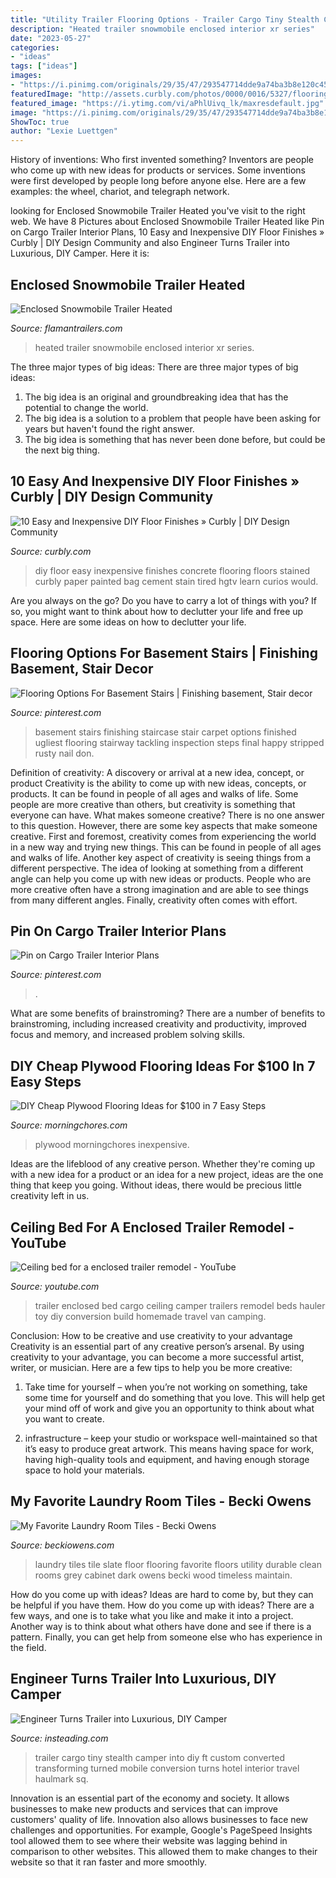 ```yaml
---
title: "Utility Trailer Flooring Options - Trailer Cargo Tiny Stealth Camper Into Diy Ft Custom Converted Transforming Turned Mobile Conversion Turns Hotel Interior Travel Haulmark Sq"
description: "Heated trailer snowmobile enclosed interior xr series"
date: "2023-05-27"
categories:
- "ideas"
tags: ["ideas"]
images:
- "https://i.pinimg.com/originals/29/35/47/293547714dde9a74ba3b8e120c4591f2.jpg"
featuredImage: "http://assets.curbly.com/photos/0000/0016/5327/flooringCollage1_large_jpg.jpg?1368540416"
featured_image: "https://i.ytimg.com/vi/aPhlUivq_lk/maxresdefault.jpg"
image: "https://i.pinimg.com/originals/29/35/47/293547714dde9a74ba3b8e120c4591f2.jpg"
ShowToc: true
author: "Lexie Luettgen"
---
```



History of inventions: Who first invented something?
Inventors are people who come up with new ideas for products or services. Some inventions were first developed by people long before anyone else. Here are a few examples: the wheel, chariot, and telegraph network.

	

		
looking for Enclosed Snowmobile Trailer Heated you've visit to the right web. We have 8 Pictures about Enclosed Snowmobile Trailer Heated like Pin on Cargo Trailer Interior Plans, 10 Easy and Inexpensive DIY Floor Finishes » Curbly | DIY Design Community and also Engineer Turns Trailer into Luxurious, DIY Camper. Here it is:
		
    
## Enclosed Snowmobile Trailer Heated

<img loading=lazy src="https://flamantrailers.com/media/catalog/product/cache/9/image/1800x/040ec09b1e35df139433887a97daa66f/X/R/XR-sledtrailer-heated-interiorview.jpg" onerror="this.onerror=null;this.src='https://tse4.mm.bing.net/th?id=OIP.7vdCvJ-uoASZQaJ-2RzAEgHaFj&amp;pid=15.1';" alt="Enclosed Snowmobile Trailer Heated">

_Source: flamantrailers.com_

>heated trailer snowmobile enclosed interior xr series. 

	

The three major types of big ideas:
There are three major types of big ideas: 
1. The big idea is an original and groundbreaking idea that has the potential to change the world. 
2. The big idea is a solution to a problem that people have been asking for years but haven't found the right answer. 
3. The big idea is something that has never been done before, but could be the next big thing.

    
## 10 Easy And Inexpensive DIY Floor Finishes » Curbly | DIY Design Community

<img loading=lazy src="http://assets.curbly.com/photos/0000/0016/5327/flooringCollage1_large_jpg.jpg?1368540416" onerror="this.onerror=null;this.src='https://tse3.mm.bing.net/th?id=OIP.UOmbXGMMDUL6yTiXXA9hlQHaE2&amp;pid=15.1';" alt="10 Easy and Inexpensive DIY Floor Finishes » Curbly | DIY Design Community">

_Source: curbly.com_

>diy floor easy inexpensive finishes concrete flooring floors stained curbly paper painted bag cement stain tired hgtv learn curios would. 

	

Are you always on the go? Do you have to carry a lot of things with you? If so, you might want to think about how to declutter your life and free up space. Here are some ideas on how to declutter your life.

    
## Flooring Options For Basement Stairs | Finishing Basement, Stair Decor

<img loading=lazy src="https://i.pinimg.com/originals/29/35/47/293547714dde9a74ba3b8e120c4591f2.jpg" onerror="this.onerror=null;this.src='https://tse1.mm.bing.net/th?id=OIP.Jh3tSAnsQKFKCcL-SQjZLQHaJ4&amp;pid=15.1';" alt="Flooring Options For Basement Stairs | Finishing basement, Stair decor">

_Source: pinterest.com_

>basement stairs finishing staircase stair carpet options finished ugliest flooring stairway tackling inspection steps final happy stripped rusty nail don. 

	

Definition of creativity: A discovery or arrival at a new idea, concept, or product
Creativity is the ability to come up with new ideas, concepts, or products. It can be found in people of all ages and walks of life. Some people are more creative than others, but creativity is something that everyone can have. What makes someone creative? There is no one answer to this question. However, there are some key aspects that make someone creative. First and foremost, creativity comes from experiencing the world in a new way and trying new things. This can be found in people of all ages and walks of life. Another key aspect of creativity is seeing things from a different perspective. The idea of looking at something from a different angle can help you come up with new ideas or products. People who are more creative often have a strong imagination and are able to see things from many different angles. Finally, creativity often comes with effort.

    
## Pin On Cargo Trailer Interior Plans

<img loading=lazy src="https://i.pinimg.com/736x/b0/b9/85/b0b985ddb314fc85f9c236e056ea469d.jpg" onerror="this.onerror=null;this.src='https://tse4.mm.bing.net/th?id=OIP.V9c4toCeGiWKX_ccltXOGgHaE8&amp;pid=15.1';" alt="Pin on Cargo Trailer Interior Plans">

_Source: pinterest.com_

>. 

	

What are some benefits of brainstroming?
There are a number of benefits to brainstroming, including increased creativity and productivity, improved focus and memory, and increased problem solving skills.

    
## DIY Cheap Plywood Flooring Ideas For $100 In 7 Easy Steps

<img loading=lazy src="http://morningchores.com/wp-content/uploads/2016/09/Cheap-Plywood-Flooring-Idea-for-100-Dollars-FB.jpg" onerror="this.onerror=null;this.src='https://tse2.mm.bing.net/th?id=OIP.awkSnjSqd73MukvOvCV_HwHaD2&amp;pid=15.1';" alt="DIY Cheap Plywood Flooring Ideas for $100 in 7 Easy Steps">

_Source: morningchores.com_

>plywood morningchores inexpensive. 

	

Ideas are the lifeblood of any creative person. Whether they're coming up with a new idea for a product or an idea for a new project, ideas are the one thing that keep you going. Without ideas, there would be precious little creativity left in us.

    
## Ceiling Bed For A Enclosed Trailer Remodel - YouTube

<img loading=lazy src="https://i.ytimg.com/vi/aPhlUivq_lk/maxresdefault.jpg" onerror="this.onerror=null;this.src='https://tse3.mm.bing.net/th?id=OIP.41YxgMqgonJ_yY4si9z46AHaEK&amp;pid=15.1';" alt="Ceiling bed for a enclosed trailer remodel - YouTube">

_Source: youtube.com_

>trailer enclosed bed cargo ceiling camper trailers remodel beds hauler toy diy conversion build homemade travel van camping. 

	

Conclusion: How to be creative and use creativity to your advantage
Creativity is an essential part of any creative person’s arsenal. By using creativity to your advantage, you can become a more successful artist, writer, or musician. Here are a few tips to help you be more creative:
1. Take time for yourself – when you’re not working on something, take some time for yourself and do something that you love. This will help get your mind off of work and give you an opportunity to think about what you want to create.

2. infrastructure – keep your studio or workspace well-maintained so that it’s easy to produce great artwork. This means having space for work, having high-quality tools and equipment, and having enough storage space to hold your materials.


    
## My Favorite Laundry Room Tiles - Becki Owens

<img loading=lazy src="http://beckiowens.com/wp-content/uploads/2016/04/patterned-laundry-room-tiles-2.jpg" onerror="this.onerror=null;this.src='https://tse3.mm.bing.net/th?id=OIP.zV4b4N7OzQRYo6mvKQ5IzwHaLG&amp;pid=15.1';" alt="My Favorite Laundry Room Tiles - Becki Owens">

_Source: beckiowens.com_

>laundry tiles tile slate floor flooring favorite floors utility durable clean rooms grey cabinet dark owens becki wood timeless maintain. 

	

How do you come up with ideas?
Ideas are hard to come by, but they can be helpful if you have them. How do you come up with ideas? There are a few ways, and one is to take what you like and make it into a project. Another way is to think about what others have done and see if there is a pattern. Finally, you can get help from someone else who has experience in the field.

    
## Engineer Turns Trailer Into Luxurious, DIY Camper

<img loading=lazy src="http://insteading.com/wp-content/uploads/2014/09/trailer_1.png" onerror="this.onerror=null;this.src='https://tse4.mm.bing.net/th?id=OIP.GQCUctzzj3TZO4Povq-BrgHaEK&amp;pid=15.1';" alt="Engineer Turns Trailer into Luxurious, DIY Camper">

_Source: insteading.com_

>trailer cargo tiny stealth camper into diy ft custom converted transforming turned mobile conversion turns hotel interior travel haulmark sq. 

	

Innovation is an essential part of the economy and society. It allows businesses to make new products and services that can improve customers' quality of life. Innovation also allows businesses to face new challenges and opportunities. For example, Google's PageSpeed Insights tool allowed them to see where their website was lagging behind in comparison to other websites. This allowed them to make changes to their website so that it ran faster and more smoothly.

